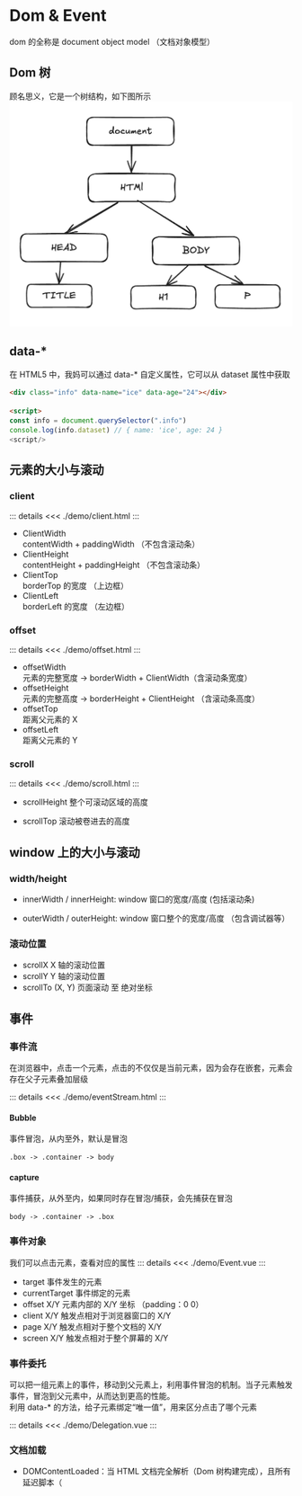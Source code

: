 # Dom & Event

<script setup>
import Event from './demo/Event.vue'
import Delegation from './demo/Delegation.vue'

</script>

dom 的全称是 document object model （文档对象模型）

## Dom 树

顾名思义，它是一个树结构，如下图所示
![alt text](../images/dom.png)

## data-\*

在 HTML5 中，我妈可以通过 data-\* 自定义属性，它可以从 dataset 属性中获取

```html
<div class="info" data-name="ice" data-age="24"></div>

<script>
const info = document.querySelector(".info")
console.log(info.dataset) // { name: 'ice', age: 24 }
<script/>
```

## 元素的大小与滚动

### client

::: details
<<< ./demo/client.html
:::

- ClientWidth  
   contentWidth + paddingWidth （不包含滚动条）
- ClientHeight  
   contentHeight + paddingHeight （不包含滚动条）
- ClientTop  
   borderTop 的宽度 （上边框）
- ClientLeft  
   borderLeft 的宽度 （左边框）

### offset

::: details
<<< ./demo/offset.html
:::

- offsetWidth  
  元素的完整宽度 -> borderWidth + ClientWidth（含滚动条宽度）
- offsetHeight  
  元素的完整高度 -> borderHeight + ClientHeight （含滚动条高度）
- offsetTop  
  距离父元素的 X
- offsetLeft  
  距离父元素的 Y

### scroll

::: details
<<< ./demo/scroll.html
:::

- scrollHeight 整个可滚动区域的高度

- scrollTop 滚动被卷进去的高度

## window 上的大小与滚动

### width/height

- innerWidth / innerHeight: window 窗口的宽度/高度 (包括滚动条)

- outerWidth / outerHeight: window 窗口整个的宽度/高度 （包含调试器等）

### 滚动位置

- scrollX X 轴的滚动位置
- scrollY Y 轴的滚动位置
- scrollTo (X, Y) 页面滚动 至 绝对坐标

## 事件

### 事件流

在浏览器中，点击一个元素，点击的不仅仅是当前元素，因为会存在嵌套，元素会存在父子元素叠加层级

::: details
<<< ./demo/eventStream.html
:::

#### Bubble

事件冒泡，从内至外，默认是冒泡

`.box -> .container -> body`

#### capture

事件捕获，从外至内，如果同时存在冒泡/捕获，会先捕获在冒泡

`body -> .container -> .box`

### 事件对象

我们可以点击元素，查看对应的属性
::: details
<<< ./demo/Event.vue
:::

<Event />

- target 事件发生的元素
- currentTarget 事件绑定的元素
- offset X/Y 元素内部的 X/Y 坐标 （padding：0 0）
- client X/Y 触发点相对于浏览器窗口的 X/Y
- page X/Y 触发点相对于整个文档的 X/Y
- screen X/Y 触发点相对于整个屏幕的 X/Y

### 事件委托

可以把一组元素上的事件，移动到父元素上，利用事件冒泡的机制。当子元素触发事件，冒泡到父元素中，从而达到更高的性能。  
利用 data-\* 的方法，给子元素绑定“唯一值”，用来区分点击了哪个元素

::: details
<<< ./demo/Delegation.vue
:::

<Delegation />

### 文档加载

- DOMContentLoaded：当 HTML 文档完全解析（Dom 树构建完成），且所有延迟脚本（<script defer src="…"> 和 <script type="module">）下载和执行完毕后，会触发 DOMContentLoaded 事件。它不会等待图片、子框架和异步脚本等其他内容完成加载。
- load：用于检测完全加载的页面。
